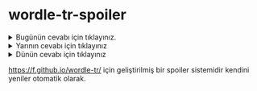 # wordle-tr-spoiler

<details>
  <summary>Bugünün cevabı için tıklayınız.</summary>
  <br>
    <b> düşük </b>
</details>

<details>
  <summary>Yarının cevabı için tıklayınız</summary>
  <br>
   <b> kimya </b>
</details>

<details>
  <summary>Dünün cevabı için tıklayınız </summary>
  <br>
  <b> kırım </b>
</details>

https://f.github.io/wordle-tr/ için geliştirilmiş bir spoiler sistemidir kendini yeniler otomatik olarak.

